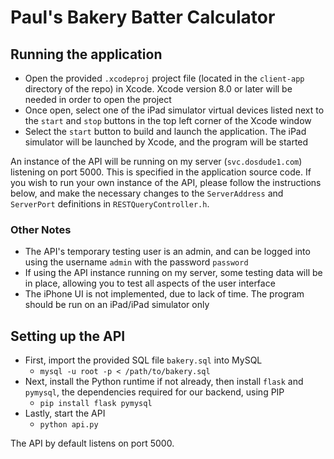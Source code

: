 # Paul's Bakery Batter Calculator
## Running the application
- Open the provided `.xcodeproj` project file (located in the `client-app` directory of the repo) in Xcode. Xcode version 8.0 or later will be needed in order to open the project
- Once open, select one of the iPad simulator virtual devices listed next to the `start` and `stop` buttons in the top left corner of the Xcode window
- Select the `start` button to build and launch the application. The iPad simulator will be launched by Xcode, and the program will be started

An instance of the API will be running on my server (`svc.dosdude1.com`) listening on port 5000. This is specified in the application source code. If you wish to run your own instance of the API, please follow the instructions below, and make the necessary changes to the `ServerAddress` and `ServerPort` definitions in `RESTQueryController.h`.

### Other Notes

 - The API's temporary testing user is an admin, and can be logged into using the username `admin` with the password `password`
 - If using the API instance running on my server, some testing data will be in place, allowing you to test all aspects of the user interface
 - The iPhone UI is not implemented, due to lack of time. The program should be run on an iPad/iPad simulator only

## Setting up the API
 - First, import the provided SQL file `bakery.sql` into MySQL
	 - `mysql -u root -p < /path/to/bakery.sql`
- Next, install the Python runtime if not already, then install `flask` and `pymysql`, the dependencies required for our backend, using PIP
	- `pip install flask pymysql`
- Lastly, start the API
	- `python api.py`

The API by default listens on port 5000.

